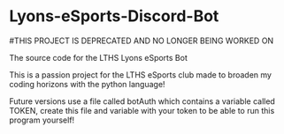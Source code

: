 # Lyons-eSports-Discord-Bot
#THIS PROJECT IS DEPRECATED AND NO LONGER BEING WORKED ON

The source code for the LTHS Lyons eSports Bot

This is a passion project for the LTHS eSports club made to broaden my coding horizons with the python language!


Future versions use a file called botAuth which contains a variable called TOKEN, create this file and variable with your token to be able to run this program yourself!
